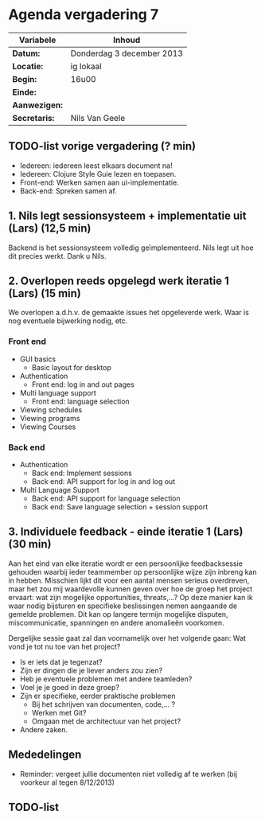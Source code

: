 # Agenda vergadering 7

Variabele				|Inhoud
---			    		|---
**Datum:**              |Donderdag 3 december 2013
**Locatie:**            |ig lokaal
**Begin:**              |16u00
**Einde:**              |
**Aanwezigen:**         |
**Secretaris:**         |Nils Van Geele

## TODO-list vorige vergadering (? min)
* Iedereen: iedereen leest elkaars document na!
* Iedereen: Clojure Style Guie lezen en toepasen.
* Front-end: Werken samen aan ui-implementatie.
* Back-end: Spreken samen af.

## 1. Nils legt sessionsysteem + implementatie uit (Lars) (12,5 min)
Backend is het sessionsysteem volledig geïmplementeerd. Nils legt uit hoe dit precies werkt. Dank u Nils.

## 2. Overlopen reeds opgelegd werk iteratie 1 (Lars) (15 min)
We overlopen a.d.h.v. de gemaakte issues het opgeleverde werk. Waar is nog eventuele bijwerking nodig, etc.
### Front end
* GUI basics
	* Basic layout for desktop
* Authentication
	* Front end: log in and out pages
* Multi language support
	* Front end: language selection
* Viewing schedules
* Viewing programs
* Viewing Courses


### Back end
* Authentication
	* Back end: Implement sessions
	* Back end: API support for log in and log out
* Multi Language Support
	* Back end: API support for language selection
	* Back end: Save language selection + session support


## 3. Individuele feedback - einde iteratie 1 (Lars) (30 min)
Aan het eind van elke iteratie wordt er een persoonlijke feedbacksessie gehouden waarbij ieder teammember op persoonlijke wijze zijn inbreng kan in hebben. Misschien lijkt dit voor een aantal mensen serieus overdreven, maar het zou mij waardevolle kunnen geven over hoe de groep het project ervaart: wat zijn mogelijke opportunities, threats,...? Op deze manier kan ik waar nodig bijsturen en specifieke beslissingen nemen aangaande de gemelde problemen. Dit kan op langere termijn mogelijke disputen, miscommunicatie, spanningen en andere anomalieën voorkomen.

Dergelijke sessie gaat zal dan voornamelijk over het volgende gaan:
Wat vond je tot nu toe van het project?

*	Is er iets dat je tegenzat?
*	Zijn er dingen die je liever anders zou zien?
*	Heb je eventuele problemen met andere teamleden?
*	Voel je je goed in deze groep?
*	Zijn er specifieke, eerder praktische problemen
	*	Bij het schrijven van documenten, code,... ?
	*	Werken met Git?
	*	Omgaan met de architectuur van het project?
*	Andere zaken.


## Mededelingen
- Reminder: vergeet jullie documenten niet volledig af te werken (bij voorkeur al tegen 8/12/2013)

## TODO-list


